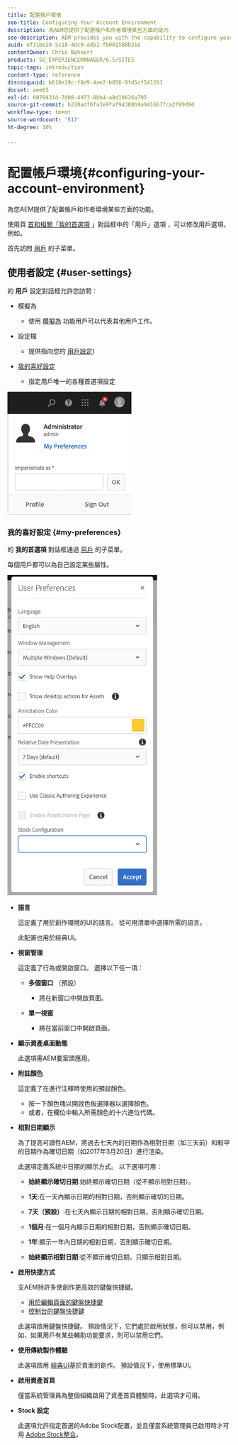 ```yaml
---
title: 配置帳戶環境
seo-title: Configuring Your Account Environment
description: 為AEM您提供了配置帳戶和作者環境某些方面的能力
seo-description: AEM provides you with the capability to configure your account and certain aspects of the author environment
uuid: ef31be29-5c18-4dc9-ad51-fb001588b31e
contentOwner: Chris Bohnert
products: SG_EXPERIENCEMANAGER/6.5/SITES
topic-tags: introduction
content-type: reference
discoiquuid: b610e19c-f8d9-4ae2-b056-9fd5cf541261
docset: aem65
exl-id: 6079431d-7d08-4973-8bb4-a8d10626a795
source-git-commit: b220adf6fa3e9faf94389b9a9416b7fca2f89d9d
workflow-type: tm+mt
source-wordcount: '517'
ht-degree: 10%

---
```


# 配置帳戶環境{#configuring-your-account-environment}

為您AEM提供了配置帳戶和作者環境某些方面的功能。

使用頁 [首和相關「我的首選項](/help/sites-authoring/user-properties.md#user-settings) 」對話框中的「用戶」選項 [](/help/sites-authoring/basic-handling.md#the-header)[](#userpreferences) ，可以修改用戶選項，例如。

首先訪問 [用戶](/help/sites-authoring/user-properties.md#user-settings) 的子菜單。

## 使用者設定 {#user-settings}

的 **用戶** 設定對話框允許您訪問：

* 模擬為

   * 使用 [模擬為](/help/sites-administering/security.md#impersonating-another-user) 功能用戶可以代表其他用戶工作。

* 設定檔

   * 提供指向您的 [用戶設定](/help/sites-administering/security.md))

* [我的喜好設定](/help/sites-authoring/user-properties.md#my-preferences)

   * 指定用戶唯一的各種首選項設定

![screen_shot_2018-03-20at103808](assets/screen_shot_2018-03-20at103808.png)

### 我的喜好設定 {#my-preferences}

的 **我的首選項** 對話框通過 [用戶](/help/sites-authoring/user-properties.md#user-settings) 的子菜單。

每個用戶都可以為自己設定某些屬性。

![螢幕抓拍_2019-03-05at100322](assets/screen-shot_2019-03-05at100322.png)

* **語言**

   這定義了用於創作環境的UI的語言。 從可用清單中選擇所需的語言。

   此配置也用於經典UI。

* **視窗管理**

   這定義了行為或開啟窗口。 選擇以下任一項：

   * **多個窗口** （預設）

      * 將在新窗口中開啟頁面。
   * **單一視窗**

      * 將在當前窗口中開啟頁面。


* **顯示資產桌面動態**

   此選項需AEM要案頭應用。

* **附註顏色**

   這定義了在進行注釋時使用的預設顏色。

   * 按一下顏色塊以開啟色板選擇器以選擇顏色。
   * 或者，在欄位中輸入所需顏色的十六進位代碼。

* **相對日期顯示**

   為了提高可讀性AEM，將過去七天內的日期作為相對日期（如三天前）和較早的日期作為確切日期（如2017年3月20日）進行渲染。

   此選項定義系統中日期的顯示方式。 以下選項可用：

   * **始終顯示確切日期**:始終顯示確切日期（從不顯示相對日期）。
   * **1天**:在一天內顯示日期的相對日期，否則顯示確切的日期。

   * **7天（預設）**:在七天內顯示日期的相對日期，否則顯示確切日期。

   * **1個月**:在一個月內顯示日期的相對日期，否則顯示確切日期。

   * **1年**:顯示一年內日期的相對日期，否則顯示確切日期。

   * **始終顯示相對日期**:從不顯示確切日期，只顯示相對日期。

* **啟用快捷方式**

   支AEM持許多使創作更高效的鍵盤快捷鍵。

   * [用於編輯頁面的鍵盤快捷鍵](/help/sites-authoring/page-authoring-keyboard-shortcuts.md)
   * [控制台的鍵盤快捷鍵](/help/sites-authoring/keyboard-shortcuts.md)

   此選項啟用鍵盤快捷鍵。 預設情況下，它們處於啟用狀態，但可以禁用，例如，如果用戶有某些輔助功能要求，則可以禁用它們。

* **使用傳統製作體驗**

   此選項啟用 [經典UI](/help/sites-classic-ui-authoring/home.md)基於頁面的創作。 預設情況下，使用標準UI。

* **啟用資產首頁**

   僅當系統管理員為整個組織啟用了資產首頁體驗時，此選項才可用。

* **Stock 設定**

   此選項允許指定首選的Adobe Stock配置，並且僅當系統管理員已啟用時才可用 [Adobe Stock整合](/help/assets/aem-assets-adobe-stock.md)。
